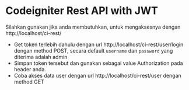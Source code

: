 # Codeigniter Rest API with JWT
Silahkan gunakan jika anda membutuhkan, untuk mengaksesnya dengan http://localhost/ci-rest/
* Get token terlebih dahulu dengan url http://localhost/ci-rest/user/login dengan method POST, secara default `username` dan `password` yang diterima adalah admin
* Simpan token tersebut dan gunakan sebagai value Authorization pada header anda.
* Coba akses data user dengan url http://localhost/ci-rest/user dengan method GET